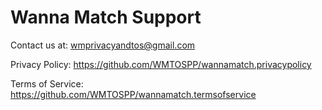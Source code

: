 # Wanna Match Support

Contact us at: wmprivacyandtos@gmail.com

Privacy Policy: https://github.com/WMTOSPP/wannamatch.privacypolicy

Terms of Service: https://github.com/WMTOSPP/wannamatch.termsofservice
